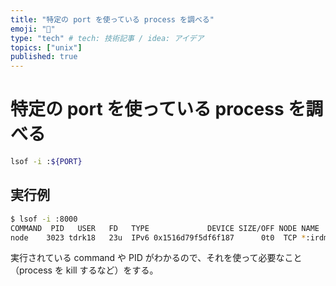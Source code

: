 ```yaml
---
title: "特定の port を使っている process を調べる"
emoji: "🏁"
type: "tech" # tech: 技術記事 / idea: アイデア
topics: ["unix"]
published: true
---
```


# 特定の port を使っている process を調べる

``` bash
lsof -i :${PORT}
```

## 実行例

``` bash
$ lsof -i :8000
COMMAND  PID   USER   FD   TYPE             DEVICE SIZE/OFF NODE NAME
node    3023 tdrk18   23u  IPv6 0x1516d79f5df6f187      0t0  TCP *:irdmi (LISTEN)
```

実行されている command や PID がわかるので、それを使って必要なこと（process を kill するなど）をする。